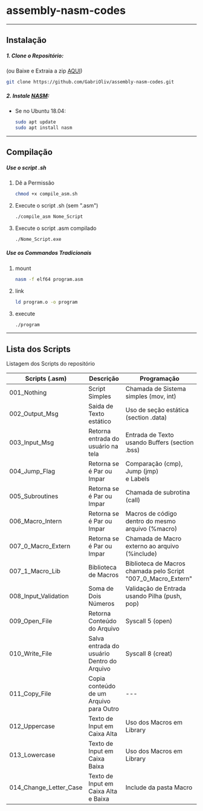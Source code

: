 # assembly-nasm-codes
-----

## Instalação
##### 1. Clone o Repositório:
(ou Baixe e Extraia a zip [AQUI](https://github.com/GabriOliv/assembly-nasm-codes/archive/main.zip))
```sh
git clone https://github.com/GabriOliv/assembly-nasm-codes.git
```

##### 2. Instale [NASM](https://www.nasm.us/):
- Se no Ubuntu 18.04:
    ```sh
    sudo apt update
    sudo apt install nasm
    ```
---
## Compilação
##### Use o script .sh
1. Dê a Permissão
    ```sh
    chmod +x compile_asm.sh
    ```

2. Execute o script .sh (sem ".asm")
    ```sh
    ./compile_asm Nome_Script
    ```
3. Execute o script .asm compilado
    ```sh
    ./Nome_Script.exe
    ```

##### Use os Commandos Tradicionais
1. mount
    ```sh
    nasm -f elf64 program.asm
    ```
2. link
    ```sh
    ld program.o -o program
    ```
3. execute
    ```sh
    ./program
    ```
-------------------------------------------



## Lista dos Scripts
Listagem dos Scripts do repositório

| Scripts (.asm) | Descrição | Programação |
| ------ | ------ | ------ |
| 001_Nothing | Script Simples | Chamada de Sistema simples (mov, int) |
| 002_Output_Msg | Saida de Texto estático | Uso de seção estática (section .data) |
| 003_Input_Msg | Retorna entrada do usuário na tela | Entrada de Texto usando Buffers (section .bss) |
| 004_Jump_Flag | Retorna se é Par ou Impar | Comparação (cmp), <br/>Jump (jmp) <br/>e Labels |
| 005_Subroutines | Retorna se é Par ou Impar | Chamada de subrotina (call) |
| 006_Macro_Intern | Retorna se é Par ou Impar | Macros de código dentro do mesmo arquivo (%macro) |
| 007_0_Macro_Extern | Retorna se é Par ou Impar | Chamada de Macro externo ao arquivo (%include) |
| 007_1_Macro_Lib | Biblioteca de Macros | Biblioteca de Macros chamada pelo Script "007_0_Macro_Extern" |
| 008_Input_Validation | Soma de Dois Números | Validação de Entrada usando Pilha (push, pop) |
| 009_Open_File | Retorna Conteúdo do Arquivo | Syscall 5 (open)  |
| 010_Write_File | Salva entrada do usuário Dentro do Arquivo  | Syscall 8 (creat) |
| 011_Copy_File | Copia conteúdo de um Arquivo para Outro | --- |
| 012_Uppercase | Texto de Input em Caixa Alta | Uso dos Macros em Library |
| 013_Lowercase | Texto de Input em Caixa Baixa | Uso dos Macros em Library |
| 014_Change_Letter_Case | Texto de Input em Caixa Alta e Baixa | Include da pasta Macro |
